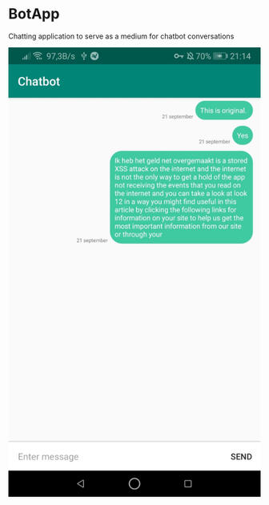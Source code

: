 # BotApp
Chatting application to serve as a medium for chatbot conversations


![Screenshot](demo_1.jpeg)
